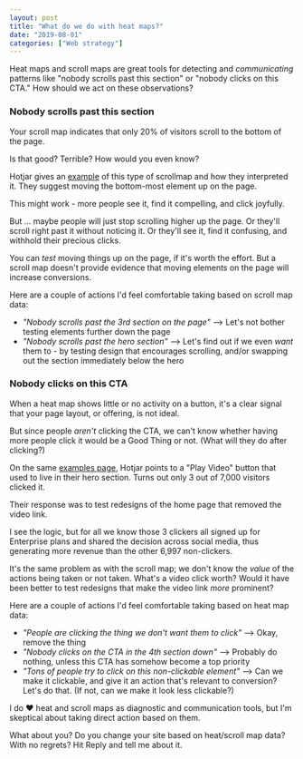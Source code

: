 ```yaml
---
layout: post
title: "What do we do with heat maps?"
date: "2019-08-01"
categories: ["Web strategy"]
---
```


Heat maps and scroll maps are great tools for detecting and _communicating_ patterns like "nobody scrolls past this section" or "nobody clicks on this CTA." How should we act on these observations?

### Nobody scrolls past this section

Your scroll map indicates that only 20% of visitors scroll to the bottom of the page.

Is that good? Terrible? How would you even know?

Hotjar gives an [example](https://www.hotjar.com/heatmaps/examples) of this type of scrollmap and how they interpreted it. They suggest moving the bottom-most element up on the page.

This might work - more people see it, find it compelling, and click joyfully.

But ... maybe people will just stop scrolling higher up the page. Or they'll scroll right past it without noticing it. Or they'll see it, find it confusing, and withhold their precious clicks.

You can _test_ moving things up on the page, if it's worth the effort. But a scroll map doesn't provide evidence that moving elements on the page will increase conversions.

Here are a couple of actions I'd feel comfortable taking based on scroll map data:

- _"Nobody scrolls past the 3rd section on the page"_ --> Let's not bother testing elements further down the page
- _"Nobody scrolls past the hero section"_ --> Let's find out if we even _want_ them to - by testing design that encourages scrolling, and/or swapping out the section immediately below the hero

### Nobody clicks on this CTA

When a heat map shows little or no activity on a button, it's a clear signal that your page layout, or offering, is not ideal.

But since people _aren't_ clicking the CTA, we can't know whether having more people click it would be a Good Thing or not. (What will they do after clicking?)

On the same [examples page](https://www.hotjar.com/heatmaps/examples), Hotjar points to a "Play Video" button that used to live in their hero section. Turns out only 3 out of 7,000 visitors clicked it.

Their response was to test redesigns of the home page that removed the video link.

I see the logic, but for all we know those 3 clickers all signed up for Enterprise plans and shared the decision across social media, thus generating more revenue than the other 6,997 non-clickers.

It's the same problem as with the scroll map; we don't know the _value_ of the actions being taken or not taken. What's a video click worth? Would it have been better to test redesigns that make the video link _more_ prominent?

Here are a couple of actions I'd feel comfortable taking based on heat map data:

- _"People are clicking the thing we don't want them to click"_ --> Okay, remove the thing
- _"Nobody clicks on the CTA in the 4th section down"_ --> Probably do nothing, unless this CTA has somehow become a top priority
- _"Tons of people try to click on this non-clickable element"_ --> Can we make it clickable, and give it an action that's relevant to conversion? Let's do that. (If not, can we make it look less clickable?)

I do ❤️ heat and scroll maps as diagnostic and communication tools, but I'm skeptical about taking direct action based on them.

What about you? Do you change your site based on heat/scroll map data? With no regrets? Hit Reply and tell me about it.
